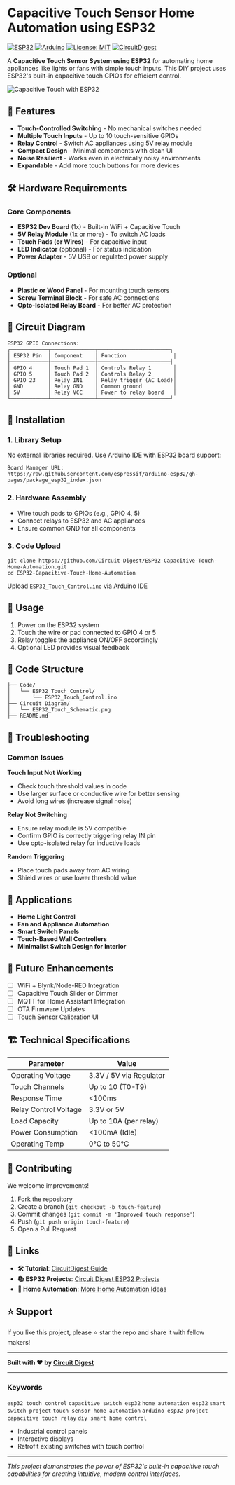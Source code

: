 Capacitive Touch Sensor Home Automation using ESP32
====================================================

[![ESP32](https://img.shields.io/badge/ESP32-003B71?style=for-the-badge&logo=espressif&logoColor=white)](https://www.espressif.com/) 
[![Arduino](https://img.shields.io/badge/Arduino-00979D?style=for-the-badge&logo=Arduino&logoColor=white)](https://www.arduino.cc/) 
[![License: MIT](https://img.shields.io/badge/License-MIT-yellow.svg?style=for-the-badge)](https://opensource.org/licenses/MIT) 
[![CircuitDigest](https://img.shields.io/badge/Tutorial-CircuitDigest-blue?style=for-the-badge)](https://circuitdigest.com/microcontroller-projects/build-your-own-capacitive-touch-sensor-to-control-home-appliances-using-esp32)

A **Capacitive Touch Sensor System using ESP32** for automating home appliances like lights or fans with simple touch inputs. This DIY project uses ESP32's built-in capacitive touch GPIOs for efficient control.

![Capacitive Touch with ESP32](https://circuitdigest.com/sites/default/files/inlineimages/project/ESP32-Capacitive-Touch-Control.jpg)

🚀 Features
-----------

-   **Touch-Controlled Switching** - No mechanical switches needed
-   **Multiple Touch Inputs** - Up to 10 touch-sensitive GPIOs
-   **Relay Control** - Switch AC appliances using 5V relay module
-   **Compact Design** - Minimal components with clean UI
-   **Noise Resilient** - Works even in electrically noisy environments
-   **Expandable** - Add more touch buttons for more devices

🛠️ Hardware Requirements
-------------------------

### Core Components

-   **ESP32 Dev Board** (1x) - Built-in WiFi + Capacitive Touch
-   **5V Relay Module** (1x or more) - To switch AC loads
-   **Touch Pads (or Wires)** - For capacitive input
-   **LED Indicator** (optional) - For status indication
-   **Power Adapter** - 5V USB or regulated power supply

### Optional

-   **Plastic or Wood Panel** - For mounting touch sensors
-   **Screw Terminal Block** - For safe AC connections
-   **Opto-Isolated Relay Board** - For better AC protection

📐 Circuit Diagram
------------------

```
ESP32 GPIO Connections:
┌────────────┬──────────────┬───────────────────────┐
│ ESP32 Pin  │ Component    │ Function               │
├────────────┼──────────────┼───────────────────────┤
│ GPIO 4     │ Touch Pad 1  │ Controls Relay 1       │
│ GPIO 5     │ Touch Pad 2  │ Controls Relay 2       │
│ GPIO 23    │ Relay IN1    │ Relay trigger (AC Load)│
│ GND        │ Relay GND    │ Common ground          │
│ 5V         │ Relay VCC    │ Power to relay board   │
└────────────┴──────────────┴───────────────────────┘
```

🔧 Installation
---------------

### 1. Library Setup

No external libraries required. Use Arduino IDE with ESP32 board support:
```
Board Manager URL: https://raw.githubusercontent.com/espressif/arduino-esp32/gh-pages/package_esp32_index.json
```

### 2. Hardware Assembly

- Wire touch pads to GPIOs (e.g., GPIO 4, 5)
- Connect relays to ESP32 and AC appliances
- Ensure common GND for all components

### 3. Code Upload

```
git clone https://github.com/Circuit-Digest/ESP32-Capacitive-Touch-Home-Automation.git
cd ESP32-Capacitive-Touch-Home-Automation
```

Upload `ESP32_Touch_Control.ino` via Arduino IDE

🎯 Usage
--------

1. Power on the ESP32 system
2. Touch the wire or pad connected to GPIO 4 or 5
3. Relay toggles the appliance ON/OFF accordingly
4. Optional LED provides visual feedback

📁 Code Structure
-----------------

```
├── Code/
│   └── ESP32_Touch_Control/
│       └── ESP32_Touch_Control.ino
├── Circuit Diagram/
│   └── ESP32_Touch_Schematic.png
├── README.md
```

🔧 Troubleshooting
------------------

### Common Issues

**Touch Input Not Working**

- Check touch threshold values in code
- Use larger surface or conductive wire for better sensing
- Avoid long wires (increase signal noise)

**Relay Not Switching**

- Ensure relay module is 5V compatible
- Confirm GPIO is correctly triggering relay IN pin
- Use opto-isolated relay for inductive loads

**Random Triggering**

- Place touch pads away from AC wiring
- Shield wires or use lower threshold value

📱 Applications
---------------

- **Home Light Control**
- **Fan and Appliance Automation**
- **Smart Switch Panels**
- **Touch-Based Wall Controllers**
- **Minimalist Switch Design for Interior**

🔮 Future Enhancements
----------------------

- [ ] WiFi + Blynk/Node-RED Integration
- [ ] Capacitive Touch Slider or Dimmer
- [ ] MQTT for Home Assistant Integration
- [ ] OTA Firmware Updates
- [ ] Touch Sensor Calibration UI

🏗️ Technical Specifications
----------------------------

| Parameter            | Value                  |
|----------------------|------------------------|
| Operating Voltage     | 3.3V / 5V via Regulator|
| Touch Channels        | Up to 10 (T0-T9)       |
| Response Time         | <100ms                |
| Relay Control Voltage | 3.3V or 5V            |
| Load Capacity         | Up to 10A (per relay) |
| Power Consumption     | <100mA (Idle)         |
| Operating Temp        | 0°C to 50°C           |

🤝 Contributing
---------------

We welcome improvements!

1. Fork the repository
2. Create a branch (`git checkout -b touch-feature`)
3. Commit changes (`git commit -m 'Improved touch response'`)
4. Push (`git push origin touch-feature`)
5. Open a Pull Request

🔗 Links
--------

- **🛠 Tutorial**: [CircuitDigest Guide](https://circuitdigest.com/microcontroller-projects/build-your-own-capacitive-touch-sensor-to-control-home-appliances-using-esp32)
- **📚 ESP32 Projects**: [Circuit Digest ESP32 Projects](https://circuitdigest.com/esp32-projects)
- **🔌 Home Automation**: [More Home Automation Ideas](https://circuitdigest.com/home-automation-projects)

⭐ Support
---------

If you like this project, please ⭐ star the repo and share it with fellow makers!

---

**Built with ❤️ by [Circuit Digest](https://circuitdigest.com/)**

---

### Keywords

`esp32 touch control` `capacitive switch esp32` `home automation esp32` `smart switch project` `touch sensor home automation` `arduino esp32 project` `capacitive touch relay` `diy smart home control`
-   Industrial control panels
-   Interactive displays
-   Retrofit existing switches with touch control

* * * * *

*This project demonstrates the power of ESP32's built-in capacitive touch capabilities for creating intuitive, modern control interfaces.*
